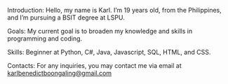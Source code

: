 Introduction: Hello, my name is Karl. I’m 19 years old, from the Philippines, and I’m pursuing a BSIT degree at LSPU.


Goals: My current goal is to broaden my knowledge and skills in programming and coding.


Skills: Beginner at Python, C#, Java, Javascript, SQL, HTML, and CSS.


Contacts: For any inquiries, you may contact me via email at karlbenedictboongaling@gmail.com
